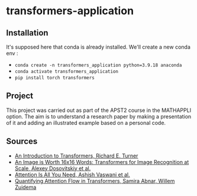 # transformers-application
 
## Installation
It's supposed here that conda is already installed. We'll create a new conda env :

 - `conda create -n transformers_application python=3.9.18 anaconda`
 - `conda activate transformers_application`
 - `pip install torch transformers`

 ## Project
This project was carried out as part of the APST2 course in the MATHAPPLI option. The aim is to understand a research paper by making a presentation of it and adding an illustrated example based on a personal code.

## Sources
 - [An Introduction to Transformers, Richard E. Turner](https://arxiv.org/abs/2010.11929)
 - [An Image is Worth 16x16 Words: Transformers for Image Recognition at Scale, Alexey Dosovitskiy et al.](https://arxiv.org/abs/2304.10557)
 - [Attention Is All You Need, Ashish Vaswani et al.](https://arxiv.org/abs/1706.03762)
 - [Quantifying Attention Flow in Transformers, Samira Abnar, Willem Zuidema](https://arxiv.org/abs/2005.00928)